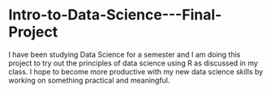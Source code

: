 # Intro-to-Data-Science---Final-Project
I have been studying Data Science for a semester and I am doing this project to try out the principles of data science using R as discussed in my class. I hope to become more productive with my new data science skills by working on something practical and meaningful.  
